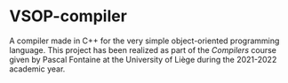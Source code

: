 # VSOP-compiler
A compiler made in C++ for the very simple object-oriented programming language. This project has been realized as part of the *Compilers* course given by Pascal Fontaine at the University of Liège during the 2021-2022 academic year.
